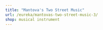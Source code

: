 ```yaml
---
title: "Mantova's Two Street Music"
url: /eureka/mantovas-two-street-music-3/
shop: musical instrument
---
```

